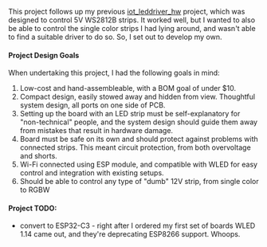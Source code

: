 
This project follows up my previous [iot_leddriver_hw](https://github.com/0xjmux/iot_leddriver_hw) project, which was designed to control 5V WS2812B strips. 
It worked well, but I wanted to also be able to control the single color strips I had lying around, and wasn't able to find a suitable driver to do so. 
So, I set out to develop my own. 


#### Project Design Goals
When undertaking this project, I had the following goals in mind:
1. Low-cost and hand-assembleable, with a BOM goal of under $10.
2. Compact design, easily stowed away and hidden from view. Thoughtful system design, all ports on one side of PCB. 
3. Setting up the board with an LED strip must be self-explanatory for "non-technical" people, and the system design should guide them away from mistakes that result in hardware damage. 
4. Board must be safe on its own and should protect against problems with connected strips. This meant circuit protection, from both overvoltage and shorts.
5. Wi-Fi connected using ESP module, and compatible with WLED for easy control and integration with existing setups. 
6. Should be able to control any type of "dumb" 12V strip, from single color to RGBW



#### Project TODO:
* convert to ESP32-C3 - right after I ordered my first set of boards WLED 1.14 came out, and they're deprecating ESP8266 support. Whoops. 
